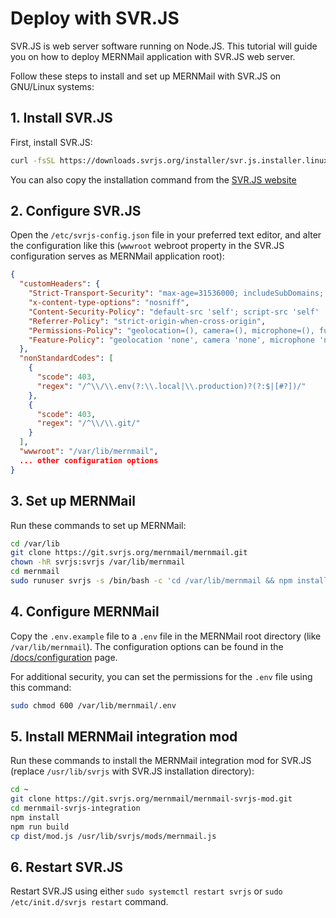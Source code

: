 # Deploy with SVR.JS

SVR.JS is web server software running on Node.JS. This tutorial will guide you on how to deploy MERNMail application with SVR.JS web server.

Follow these steps to install and set up MERNMail with SVR.JS on GNU/Linux systems:

## 1. Install SVR.JS

First, install SVR.JS:

```bash
curl -fsSL https://downloads.svrjs.org/installer/svr.js.installer.linux.20240509.sh > /tmp/installer.sh && sudo bash /tmp/installer.sh
```

You can also copy the installation command from the [SVR.JS website](https://svrjs.org)

## 2. Configure SVR.JS

Open the `/etc/svrjs-config.json` file in your preferred text editor, and alter the configuration like this (`wwwroot` webroot property in the SVR.JS configuration serves as MERNMail application root):

```json
{
  "customHeaders": {
    "Strict-Transport-Security": "max-age=31536000; includeSubDomains; preload",
    "x-content-type-options": "nosniff",
    "Content-Security-Policy": "default-src 'self'; script-src 'self' 'sha256-VA8O2hAdooB288EpSTrGLl7z3QikbWU9wwoebO/QaYk=' 'sha256-+5XkZFazzJo8n0iOP4ti/cLCMUudTf//Mzkb7xNPXIc=' 'sha256-MS6/3FCg4WjP9gwgaBGwLpRCY6fZBgwmhVCdrPrNf3E=' 'sha256-tQjf8gvb2ROOMapIxFvFAYBeUJ0v1HCbOcSmDNXGtDo='; style-src 'self' 'unsafe-inline'; frame-src 'self' data:",
    "Referrer-Policy": "strict-origin-when-cross-origin",
    "Permissions-Policy": "geolocation=(), camera=(), microphone=(), fullscreen=*",
    "Feature-Policy": "geolocation 'none', camera 'none', microphone 'none', fullscreen *"
  },
  "nonStandardCodes": [
    {
      "scode": 403,
      "regex": "/^\\/\\.env(?:\\.local|\\.production)?(?:$|[#?])/"
    },
    {
      "scode": 403,
      "regex": "/^\\/\\.git/"
    }
  ],
  "wwwroot": "/var/lib/mernmail",
  ... other configuration options
}
```

## 3. Set up MERNMail

Run these commands to set up MERNMail:

```bash
cd /var/lib
git clone https://git.svrjs.org/mernmail/mernmail.git
chown -hR svrjs:svrjs /var/lib/mernmail
cd mernmail
sudo runuser svrjs -s /bin/bash -c 'cd /var/lib/mernmail && npm install && npm run build'
```

## 4. Configure MERNMail

Copy the `.env.example` file to a `.env` file in the MERNMail root directory (like `/var/lib/mernmail`). The configuration options can be found in the [/docs/configuration](Configuration) page.

For additional security, you can set the permissions for the `.env` file using this command:
```bash
sudo chmod 600 /var/lib/mernmail/.env
```

## 5. Install MERNMail integration mod

Run these commands to install the MERNMail integration mod for SVR.JS (replace `/usr/lib/svrjs` with SVR.JS installation directory):

```bash
cd ~
git clone https://git.svrjs.org/mernmail/mernmail-svrjs-mod.git
cd mernmail-svrjs-integration
npm install
npm run build
cp dist/mod.js /usr/lib/svrjs/mods/mernmail.js
```

## 6. Restart SVR.JS

Restart SVR.JS using either `sudo systemctl restart svrjs` or `sudo /etc/init.d/svrjs restart` command.